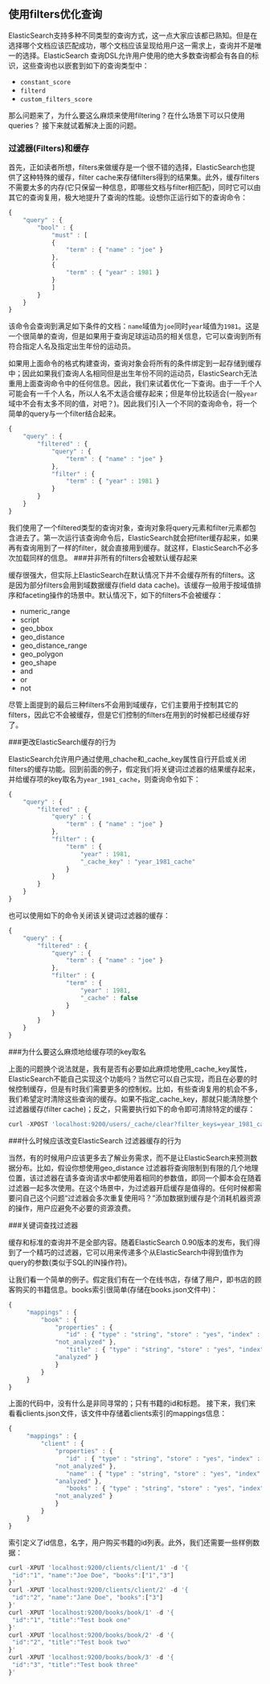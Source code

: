## 使用filters优化查询

ElasticSearch支持多种不同类型的查询方式，这一点大家应该都已熟知。但是在选择哪个文档应该匹配成功，哪个文档应该呈现给用户这一需求上，查询并不是唯一的选择。ElasticSearch 查询DSL允许用户使用的绝大多数查询都会有各自的标识，这些查询也以嵌套到如下的查询类型中：
*   `constant_score`
*   `filterd`
*   `custom_filters_score`

那么问题来了，为什么要这么麻烦来使用filtering？在什么场景下可以只使用queries？ 接下来就试着解决上面的问题。


### 过滤器(Filters)和缓存

首先，正如读者所想，filters来做缓存是一个很不错的选择，ElasticSearch也提供了这种特殊的缓存，filter cache来存储filters得到的结果集。此外，缓存filters不需要太多的内存(它只保留一种信息，即哪些文档与filter相匹配)，同时它可以由其它的查询复用，极大地提升了查询的性能。设想你正运行如下的查询命令：
```javascript
{
    "query" : {
        "bool" : {
            "must" : [
            {
                "term" : { "name" : "joe" }
            },
            {
                "term" : { "year" : 1981 }
            }
            ]
        }
    }
}
```
该命令会查询到满足如下条件的文档：`name`域值为`joe`同时`year`域值为`1981`。这是一个很简单的查询，但是如果用于查询足球运动员的相关信息，它可以查询到所有符合指定人名及指定出生年份的运动员。

如果用上面命令的格式构建查询，查询对象会将所有的条件绑定到一起存储到缓存中；因此如果我们查询人名相同但是出生年份不同的运动员，ElasticSearch无法重用上面查询命令中的任何信息。因此，我们来试着优化一下查询。由于一千个人可能会有一千个人名，所以人名不太适合缓存起来；但是年份比较适合(一般`year`域中不会有太多不同的值，对吧？)。因此我们引入一个不同的查询命令，将一个简单的query与一个filter结合起来。
```javascript
{
    "query" : {
        "filtered" : {
            "query" : {
                "term" : { "name" : "joe" }
            },
            "filter" : {
                "term" : { "year" : 1981 }
            }
        }
    }
}
```
我们使用了一个filtered类型的查询对象，查询对象将query元素和filter元素都包含进去了。第一次运行该查询命令后，ElasticSearch就会把filter缓存起来，如果再有查询用到了一样的filter，就会直接用到缓存。就这样，ElasticSearch不必多次加载同样的信息。
###并非所有的filters会被默认缓存起来

缓存很强大，但实际上ElasticSearch在默认情况下并不会缓存所有的filters。这是因为部分filters会用到域数据缓存(field data cache)。该缓存一般用于按域值排序和faceting操作的场景中。默认情况下，如下的filters不会被缓存：

* numeric_range
* script
* geo_bbox
* geo_distance
* geo\_distance_range
* geo_polygon
* geo_shape
* and
* or
* not

尽管上面提到的最后三种filters不会用到域缓存，它们主要用于控制其它的filters，因此它不会被缓存，但是它们控制的filters在用到的时候都已经缓存好了。

###更改ElasticSearch缓存的行为

ElasticSearch允许用户通过使用\_chache和\_cache\_key属性自行开启或关闭filters的缓存功能。回到前面的例子，假定我们将关键词过滤器的结果缓存起来，并给缓存项的key取名为`year_1981_cache`，则查询命令如下：
```javascript
{
    "query" : {
        "filtered" : {
            "query" : {
                "term" : { "name" : "joe" }
            },
            "filter" : {
                "term" : {
                    "year" : 1981,
                    "_cache_key" : "year_1981_cache"
                }
            }
        }
    }
}
```

也可以使用如下的命令关闭该关键词过滤器的缓存：
```javascript
{
    "query" : {
        "filtered" : {
            "query" : {
                "term" : { "name" : "joe" }
            },
            "filter" : {
                "term" : {
                    "year" : 1981,
                    "_cache" : false
                }
            }
        }
    }
}
```

###为什么要这么麻烦地给缓存项的key取名

上面的问题换个说法就是，我有是否有必要如此麻烦地使用\_cache\_key属性，ElasticSearch不能自己实现这个功能吗？当然它可以自己实现，而且在必要的时候控制缓存，但是有时我们需要更多的控制权。比如，有些查询复用的机会不多，我们希望定时清除这些查询的缓存。如果不指定\_cache_key，那就只能清除整个过滤器缓存(filter cache)；反之，只需要执行如下的命令即可清除特定的缓存：
```javascript
curl -XPOST 'localhost:9200/users/_cache/clear?filter_keys=year_1981_cache'
```

###什么时候应该改变ElasticSearch 过滤器缓存的行为

当然，有的时候用户应该更多去了解业务需求，而不是让ElasticSearch来预测数据分布。比如，假设你想使用geo_distance 过滤器将查询限制到有限的几个地理位置，该过滤器在请多查询请求中都使用着相同的参数值，即同一个脚本会在随着过滤器一起多次使用。在这个场景中，为过滤器开启缓存是值得的。任何时候都需要问自己这个问题“过滤器会多次重复使用吗？”添加数据到缓存是个消耗机器资源的操作，用户应避免不必要的资源浪费。

###关键词查找过滤器

缓存和标准的查询并不是全部内容。随着ElasticSearch 0.90版本的发布，我们得到了一个精巧的过滤器，它可以用来传递多个从ElasticSearch中得到值作为query的参数(类似于SQL的IN操作符)。

让我们看一个简单的例子。假定我们有在一个在线书店，存储了用户，即书店的顾客购买的书籍信息。books索引很简单(存储在books.json文件中)：
```javascript
{
     "mappings" : {
         "book" : {
             "properties" : {
                "id" : { "type" : "string", "store" : "yes", "index" :
             "not_analyzed" },
                "title" : { "type" : "string", "store" : "yes", "index" :
             "analyzed" }
             }
         }
     }
}
```
上面的代码中，没有什么是非同寻常的；只有书籍的id和标题。
接下来，我们来看看clients.json文件，该文件中存储着clients索引的mappings信息：
```javascript
{
     "mappings" : {
         "client" : {
             "properties" : {
                "id" : { "type" : "string", "store" : "yes", "index" :
             "not_analyzed" },
                "name" : { "type" : "string", "store" : "yes", "index" :
             "analyzed" },
                "books" : { "type" : "string", "store" : "yes", "index" :
             "not_analyzed" }
             }
         }
     }
}
```
索引定义了id信息，名字，用户购买书籍的id列表。此外，我们还需要一些样例数据：
```javascript
curl -XPUT 'localhost:9200/clients/client/1' -d '{
 "id":"1", "name":"Joe Doe", "books":["1","3"]
}'
curl -XPUT 'localhost:9200/clients/client/2' -d '{
 "id":"2", "name":"Jane Doe", "books":["3"]
}'
curl -XPUT 'localhost:9200/books/book/1' -d '{
 "id":"1", "title":"Test book one"
}'
curl -XPUT 'localhost:9200/books/book/2' -d '{
 "id":"2", "title":"Test book two"
}'
curl -XPUT 'localhost:9200/books/book/3' -d '{
 "id":"3", "title":"Test book three"
}'
```

